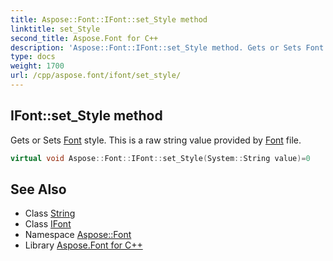 ```yaml
---
title: Aspose::Font::IFont::set_Style method
linktitle: set_Style
second_title: Aspose.Font for C++
description: 'Aspose::Font::IFont::set_Style method. Gets or Sets Font style. This is a raw string value provided by Font file in C++.'
type: docs
weight: 1700
url: /cpp/aspose.font/ifont/set_style/
---
```

## IFont::set_Style method


Gets or Sets [Font](../../font/) style. This is a raw string value provided by [Font](../../font/) file.

```cpp
virtual void Aspose::Font::IFont::set_Style(System::String value)=0
```

## See Also

* Class [String](../../../system/string/)
* Class [IFont](../)
* Namespace [Aspose::Font](../../)
* Library [Aspose.Font for C++](../../../)
